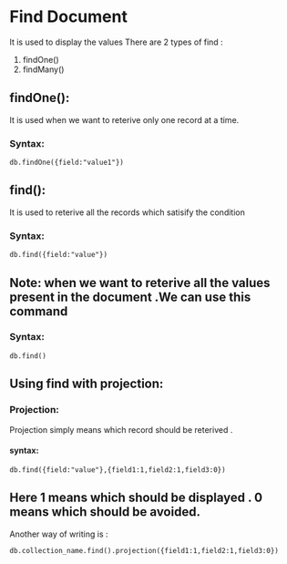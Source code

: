 # Find Document 
It is used to display the values
There are 2 types of find :
1) findOne()
2) findMany()

##   findOne(): 
It is used when we want to reterive only one record at a time.

 ### Syntax:
 ```
db.findOne({field:"value1"})
```
## find():
It is used to reterive all the records which satisify the condition
###  Syntax:
 ```
db.find({field:"value"})
```
## Note: when we want to reterive all the values present in the document .We can use this command

###  Syntax:
```
db.find()
```
##  Using find with projection:
### Projection:
Projection simply means which record should be reterived .
#### syntax:
```
db.find({field:"value"},{field1:1,field2:1,field3:0})
```
Here 1 means which should be displayed . 0 means which should be avoided.
----
Another way of writing is :

```
db.collection_name.find().projection({field1:1,field2:1,field3:0})
```
